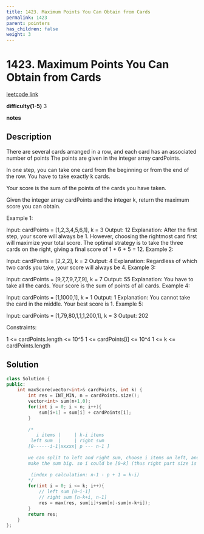 ```yaml
---
title: 1423. Maximum Points You Can Obtain from Cards
permalink: 1423
parent: pointers
has_children: false
weight: 3
---
```

# 1423. Maximum Points You Can Obtain from Cards
[leetcode link](https://leetcode.com/problems/maximum-points-you-can-obtain-from-cards/)

**difficulty(1-5)** 
3

**notes**   


## Description
There are several cards arranged in a row, and each card has an associated number of points The points are given in the integer array cardPoints.

In one step, you can take one card from the beginning or from the end of the row. You have to take exactly k cards.

Your score is the sum of the points of the cards you have taken.

Given the integer array cardPoints and the integer k, return the maximum score you can obtain.

 

Example 1:

Input: cardPoints = [1,2,3,4,5,6,1], k = 3
Output: 12
Explanation: After the first step, your score will always be 1. However, choosing the rightmost card first will maximize your total score. The optimal strategy is to take the three cards on the right, giving a final score of 1 + 6 + 5 = 12.
Example 2:

Input: cardPoints = [2,2,2], k = 2
Output: 4
Explanation: Regardless of which two cards you take, your score will always be 4.
Example 3:

Input: cardPoints = [9,7,7,9,7,7,9], k = 7
Output: 55
Explanation: You have to take all the cards. Your score is the sum of points of all cards.
Example 4:

Input: cardPoints = [1,1000,1], k = 1
Output: 1
Explanation: You cannot take the card in the middle. Your best score is 1. 
Example 5:

Input: cardPoints = [1,79,80,1,1,1,200,1], k = 3
Output: 202
 

Constraints:

1 <= cardPoints.length <= 10^5
1 <= cardPoints[i] <= 10^4
1 <= k <= cardPoints.length

## Solution
```c++
class Solution {
public:
    int maxScore(vector<int>& cardPoints, int k) {
        int res = INT_MIN, n = cardPoints.size();
        vector<int> sum(n+1,0);
        for(int i = 0; i < n; i++){
            sum[i+1] = sum[i] + cardPoints[i];
        }
        
        /*
           i items |     | k-i items
         left sum  |     | right sum
        [0------i-1|xxxxx| p --- n-1 ]
    
        we can split to left and right sum, choose i items on left, and (k-i) items on right.
        make the sum big. so i could be [0~k] (thus right part size is [k~0])
         
         (index p calculation: n-1 - p + 1 = k-i)
        */
        for(int i = 0; i <= k; i++){
            // left sum [0~i-1] 
            // right sum [n-k+i, n-1]
            res = max(res, sum[i]+sum[n]-sum[n-k+i]);
        }
        return res;
    }
};
```

<!-- 
Default label
{: .label }

Blue label
{: .label .label-blue }

Stable
{: .label .label-green }

New release
{: .label .label-purple }

Coming soon
{: .label .label-yellow }

Deprecated
{: .label .label-red } -->
